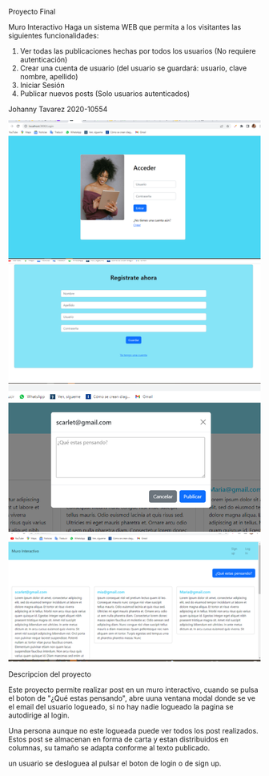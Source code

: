Proyecto Final

Muro Interactivo
Haga un sistema WEB que permita a los visitantes las siguientes funcionalidades:
1. Ver todas las publicaciones hechas por todos los usuarios (No requiere autenticación)
2. Crear una cuenta de usuario (del usuario se guardará: usuario, clave nombre, apellido)
3. Iniciar Sesión
4. Publicar nuevos posts (Solo usuarios autenticados)

Johanny Tavarez 2020-10554

![log in](public/imagenes/LogIn.png)
![sign up](public/imagenes/SignUp.png)
![modal](public/imagenes/modal.png)
![muro](public/imagenes/muro.png)

Descripcion del proyecto

Este proyecto permite realizar post en un muro interactivo, cuando se pulsa el boton de "¿Qué estas pensando", abre uuna ventana modal donde se ve el email del usuario logueado, si no hay nadie logueado la pagina se autodirige al login.

Una persona aunque no este logueada puede ver todos los post realizados. Estos post se almacenan en forma de carta y estan distribuidos en columnas, su tamaño se adapta conforme al texto publicado. 

un usuario se desloguea al pulsar el boton de login o de sign up. 

